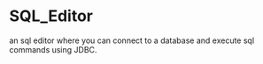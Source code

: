 # SQL_Editor
an sql editor where you can connect to a database and execute sql commands using JDBC.
